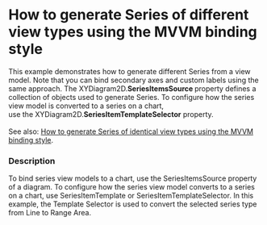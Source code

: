 # How to generate Series of different view types using the MVVM binding style


<p>This example demonstrates how to generate different Series from a view model. Note that you can bind secondary axes and custom labels using the same approach. The XYDiagram2D.<strong>SeriesItemsSource </strong>property defines a collection of objects used to generate Series. To configure how the series view model is converted to a series on a chart, use the XYDiagram2D.<strong>SeriesItemTemplateSelector</strong> property.<br><br>See also: <a href="https://www.devexpress.com/Support/Center/p/T513360">How to generate Series of identical view types using the MVVM binding style</a>.</p>


<h3>Description</h3>

<p>To bind series view models to a chart, use the SeriesItemsSource property of a diagram. To configure how the series view model converts to a series on a chart, use SeriesItemTemplate or SeriesItemTemplateSelector. In this example, the Template Selector is used to convert the selected series type from Line to Range Area.</p>

<br/>


